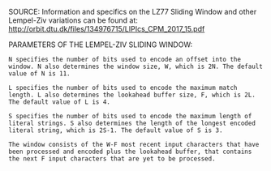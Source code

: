 SOURCE:
	Information and specifics on the LZ77 Sliding Window and other Lempel-Ziv variations can be found at: http://orbit.dtu.dk/files/134976715/LIPIcs_CPM_2017_15.pdf

PARAMETERS OF THE LEMPEL-ZIV SLIDING WINDOW:
	
	N specifies the number of bits used to encode an offset into the window. N also determines the window size, W, which is 2N. The default value of N is 11. 

	L specifies the number of bits used to encode the maximum match length. L also determines the lookahead buffer size, F, which is 2L. The default value of L is 4. 

	S specifies the number of bits used to encode the maximum length of literal strings. S also determines the length of the longest encoded literal string, which is 2S-1. The default value of S is 3.

	The window consists of the W-F most recent input characters that have been processed and encoded plus the lookahead buffer, that contains the next F input characters that are yet to be processed.

